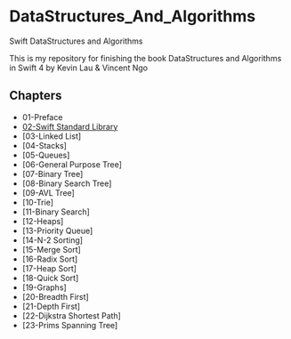 # DataStructures_And_Algorithms
Swift DataStructures and Algorithms

This is my repository for finishing the book DataStructures and Algorithms in Swift 4 by Kevin Lau & Vincent Ngo

## Chapters
- 01-Preface
- [02-Swift Standard Library](02-swift-standard-library/)
- [03-Linked List]
- [04-Stacks]
- [05-Queues]
- [06-General Purpose Tree]
- [07-Binary Tree]
- [08-Binary Search Tree]
- [09-AVL Tree]
- [10-Trie]
- [11-Binary Search]
- [12-Heaps]
- [13-Priority Queue]
- [14-N-2 Sorting]
- [15-Merge Sort]
- [16-Radix Sort]
- [17-Heap Sort]
- [18-Quick Sort]
- [19-Graphs]
- [20-Breadth First]
- [21-Depth First]
- [22-Dijkstra Shortest Path]
- [23-Prims Spanning Tree]
